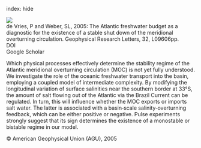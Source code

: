 index: hide

<div class="Citation">
    <div class="Citation-thumb CitationThumb-linked"  data-href="https://doi.org/10.1029/2004gl021450">
      <img src="https://static.claimspace.cloud/climate-study-static/refs/thumbs/12/de_Vries_and_Weber_2005-thumb.png" />
    </div>

  <div class="Citation-body">
    <div class="Citation-text">de Vries, P and Weber, SL, 2005: The Atlantic freshwater budget as a diagnostic for the existence of a stable shut down of the meridional overturning circulation. <span class="Article-journal">Geophysical Research Letters, </span><span class="Article-volume">32, </span>L09606pp.</div>
    <div class="Citation-links">
      <div class="CitationLink" data-href="https://doi.org/10.1029/2004gl021450">
        <div class="CitationLink-icon CitationLink-Doi"></div>
        <div class="CitationLink-text">DOI</div>
      </div>
      <div class="CitationLink" data-href="https://scholar.google.com/scholar?q=10.1029/2004gl021450">
        <div class="CitationLink-icon CitationLink-Scholar"></div>
        <div class="CitationLink-text">Google Scholar</div>
      </div>
    </div>
  </div>
</div>

Which physical processes effectively determine the stability regime of the Atlantic meridional overturning circulation (MOC) is not yet fully understood. We investigate the role of the oceanic freshwater transport into the basin, employing a coupled model of intermediate complexity. By modifying the longitudinal variation of surface salinities near the southern border at 33°S, the amount of salt flowing out of the Atlantic via the Brazil Current can be regulated. In turn, this will influence whether the MOC exports or imports salt water. The latter is associated with a basin‐scale salinity‐overturning feedback, which can be either positive or negative. Pulse experiments strongly suggest that its sign determines the existence of a monostable or bistable regime in our model.

<div class="Citation-copy">
&copy; American Geophysical Union (AGU), 2005
</div>